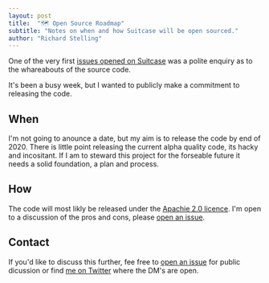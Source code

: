```yaml
---
layout: post
title:  "🗺 Open Source Roadmap"
subtitle: "Notes on when and how Suitcase will be open sourced."
author: "Richard Stelling"
---
```


One of the very first [issues opened on Suitcase](https://github.com/Impedimenta/Suitcase/issues/4) was a polite enquiry as to the whareabouts of the source code.

It's been a busy week, but I wanted to publicly make a commitment to releasing the code. 

## When

I'm not going to anounce a date, but my aim is to release the code by end of 2020. There is little point releasing the current alpha quality code, its hacky and incositant. If I am to steward this project for the forseable future it needs a solid foundation, a plan and process.

## How

The code will most likly be released under the [Apachie 2.0 licence](https://choosealicense.com/licenses/apache-2.0/). I'm open to a discussion of the pros and cons, please [open an issue](https://github.com/Impedimenta/Suitcase/issues).

## Contact

If you'd like to discuss this further, fee free to [open an issue](https://github.com/Impedimenta/Suitcase/issues) for public dicussion or find [me on Twitter](https://twitter.com/rjstelling) where the DM's are open.
